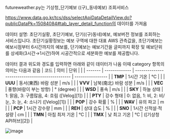 futureweather.py는 기상청_단기예보 ((구)_동네예보) 조회서비스

https://www.data.go.kr/tcs/dss/selectApiDataDetailView.do?publicDataPk=15084084#tab_layer_detail_function의 데이터를 가져옴 

데이터 설명: 
초단기실황, 초단기예보, 단기((구)동네)예보, 예보버전 정보를 조회하는 서비스입니다. 초단기실황정보는 예보 구역에 대한 대표 AWS 관측값을, 초단기예보는 예보시점부터 6시간까지의 예보를, 단기예보는 예보기간을 글피까지 확장 및 예보단위를 상세화(3시간→1시간)하여 시공간적으로 세분화한 예보를 제공합니다.


데이터 결과
위도와 경도를 입력하면 아래와 같이 데이터가 나옴
이때 category 항목의 의미는 다음과 같음
| 코드      | 의미            | 단위                                             |                  |
| ------- | ------------- | ---------------------------------------------- | ---------------- |
| **TMP** | 1시간 기온        | ℃                                              |                  |
| **UUU** | 동서(東西) 바람 성분  | m/s                                            |                  |
| **VVV** | 남북(南北) 바람 성분  | m/s                                            |                  |
| **VEC** | 풍향(바람이 부는 방향) | ° (degree)                                     |                  |
| **WSD** | 풍속            | m/s                                            |                  |
| **SKY** | 하늘 상태         | 1: 맑음, 3: 구름많음, 4: 흐림 ([Velog][1])             |                  |
| **PTY** | 강수 형태         | 0: 없음, 1: 비, 2: 비/눈, 3: 눈, 4: 소나기 ([Velog][1]) |                  |
| **POP** | 강수 확률         | %                                              |                  |
| **WAV** | 유의 파고         | m                                              |                  |
| **PCP** | 1시간 강수량       | mm                                             |                  |
| **REH** | 상대 습도         | %                                              |                  |
| **SNO** | 1시간 신적설·적설량   | cm                                             |                  |
| **TMN** | 아침 최저 기온      | ℃                                              |                  |
| **TMX** | 낮 최고 기온       | ℃                                              | ([기상청 API허브][2]) |



![image](https://github.com/user-attachments/assets/0059d2c2-306d-4dbf-a0cc-4d1cb90270e2)



